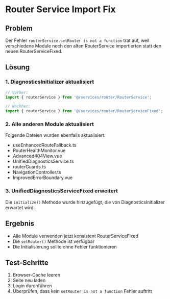 # Router Service Import Fix

## Problem
Der Fehler `routerService.setRouter is not a function` trat auf, weil verschiedene Module noch den alten RouterService importierten statt den neuen RouterServiceFixed.

## Lösung

### 1. DiagnosticsInitializer aktualisiert
```typescript
// Vorher:
import { routerService } from '@/services/router/RouterService';

// Nachher:
import { routerService } from '@/services/router/RouterServiceFixed';
```

### 2. Alle anderen Module aktualisiert
Folgende Dateien wurden ebenfalls aktualisiert:
- useEnhancedRouteFallback.ts
- RouterHealthMonitor.vue
- Advanced404View.vue
- UnifiedDiagnosticsService.ts
- routerGuards.ts
- NavigationController.ts
- ImprovedErrorBoundary.vue

### 3. UnifiedDiagnosticsServiceFixed erweitert
Die `initialize()` Methode wurde hinzugefügt, die von DiagnosticsInitializer erwartet wird.

## Ergebnis
- Alle Module verwenden jetzt konsistent RouterServiceFixed
- Die `setRouter()` Methode ist verfügbar
- Die Initialisierung sollte ohne Fehler funktionieren

## Test-Schritte
1. Browser-Cache leeren
2. Seite neu laden
3. Login durchführen
4. Überprüfen, dass kein `setRouter is not a function` Fehler auftritt